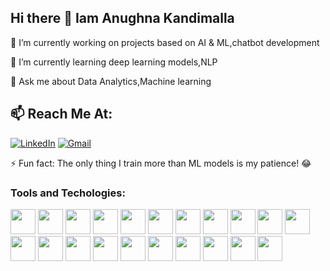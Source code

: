 ## Hi there 👋 Iam Anughna Kandimalla

🔭 I’m currently working on projects based on AI & ML,chatbot development

🌱 I’m currently learning deep learning models,NLP
  
💬 Ask me about Data Analytics,Machine learning

## 📫 Reach Me At:

[![LinkedIn](https://img.shields.io/badge/-LinkedIn-0077B5?style=flat&logo=linkedin&logoColor=white)](https://www.linkedin.com/in/Anughna%20Kandimalla/)
[![Gmail](https://img.shields.io/badge/-Gmail-D14836?style=flat&logo=gmail&logoColor=white)](anughnakandimalla11@gmail.com)
 
⚡ Fun fact: The only thing I train more than ML models is my patience! 😂

### Tools and Techologies:
<img src="https://cdn.jsdelivr.net/gh/devicons/devicon/icons/python/python-original.svg" width="40" height="40"/> 
<img src="https://cdn.jsdelivr.net/gh/devicons/devicon/icons/java/java-original.svg" width="40" height="40"/>
<img src="https://cdn.jsdelivr.net/gh/devicons/devicon/icons/javascript/javascript-original.svg" width="40" height="40"/>
<img src="https://cdn.jsdelivr.net/gh/devicons/devicon/icons/python/python-original.svg" width="40" height="40"/> 
<img src="https://upload.wikimedia.org/wikipedia/commons/1/1a/NumPy_logo.svg" width="40" height="40"/>
<img src="https://upload.wikimedia.org/wikipedia/commons/8/84/Matplotlib_icon.svg" width="40" height="40"/>
<img src="https://upload.wikimedia.org/wikipedia/commons/2/2d/Scikit_learn_logo_small.svg" width="40" height="40"/>
<img src="https://upload.wikimedia.org/wikipedia/commons/a/ae/Seaborn_logo.svg" width="40" height="40"/>
<img src="https://cdn.jsdelivr.net/gh/devicons/devicon/icons/tensorflow/tensorflow-original.svg" width="40" height="40"/>
<img src="https://upload.wikimedia.org/wikipedia/commons/0/05/Scikit_learn_logo_small.svg" width="40" height="40"/>
<img src="https://upload.wikimedia.org/wikipedia/commons/6/66/Kaggle_logo.png" width="40" height="40"/>
<img src="https://cdn.jsdelivr.net/gh/devicons/devicon/icons/mysql/mysql-original.svg" width="40" height="40"/>
<img src="https://cdn.jsdelivr.net/gh/devicons/devicon/icons/oracle/oracle-original.svg" width="40" height="40"/>
<img src="https://cdn.jsdelivr.net/gh/devicons/devicon/icons/c/c-original.svg" width="40" height="40"/>
<img src="https://cdn.jsdelivr.net/gh/devicons/devicon/icons/cplusplus/cplusplus-original.svg" width="40" height="40"/>
<img src="https://cdn.jsdelivr.net/gh/devicons/devicon/icons/docker/docker-original.svg" width="40" height="40"/>
<img src="https://cdn.jsdelivr.net/gh/devicons/devicon/icons/kubernetes/kubernetes-plain.svg" width="40" height="40"/>
<img src="https://cdn.jsdelivr.net/gh/devicons/devicon/icons/jenkins/jenkins-original.svg" width="40" height="40"/>
<img src="https://upload.wikimedia.org/wikipedia/commons/4/45/Tableau_Logo.png" width="40" height="40"/>
<img src="https://upload.wikimedia.org/wikipedia/commons/c/cf/New_Power_BI_Logo.svg" width="40" height="40"/>
<img src="https://upload.wikimedia.org/wikipedia/commons/2/21/Matlab_Logo.png" width="40" height="40"/>



